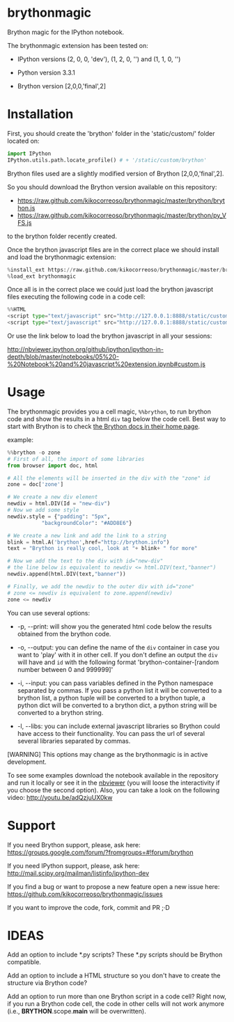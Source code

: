 brythonmagic
============

Brython magic for the IPython notebook.

The brythonmagic extension has been tested on:

* IPython versions (2, 0, 0, 'dev'), (1, 2, 0, '') and (1, 1, 0, '')

* Python version 3.3.1

* Brython version [2,0,0,'final',2]

Installation
============

First, you should create the 'brython' folder in the 'static/custom/' folder located on:
```python
import IPython
IPython.utils.path.locate_profile() # + '/static/custom/brython'
```
Brython files used are a slightly modified version of Brython [2,0,0,'final',2].

So you should download the Brython version available on this repository:

* https://raw.github.com/kikocorreoso/brythonmagic/master/brython/brython.js
* https://raw.github.com/kikocorreoso/brythonmagic/master/brython/py_VFS.js

to the brython folder recently created.

Once the brython javascript files are in the correct place we should install and load the brythonmagic extension:
```python
%install_ext https://raw.github.com/kikocorreoso/brythonmagic/master/brythonmagic.py
%load_ext brythonmagic
```    
Once all is in the correct place we could just load the brython javascript files executing the following code in a code cell:
```python
%%HTML
<script type="text/javascript" src="http://127.0.0.1:8888/static/custom/brython/brython.js"></script>
<script type="text/javascript" src="http://127.0.0.1:8888/static/custom/brython/py_VFS.js"></script>
```    
    

Or use the link below to load the brython javascript in all your sessions:

http://nbviewer.ipython.org/github/ipython/ipython-in-depth/blob/master/notebooks/05%20-%20Notebook%20and%20javascript%20extension.ipynb#custom.js

Usage
=====

The brythonmagic provides you a cell magic, `%%brython`, to run brython code and show the results in a html `div` tag below the code cell. Best way to start with Brython is to check [the Brython docs in their home page](http://brython.info/doc/en/index.html).

example:
```python
%%brython -o zone
# First of all, the import of some libraries
from browser import doc, html

# All the elements will be inserted in the div with the "zone" id
zone = doc['zone']

# We create a new div element
newdiv = html.DIV(Id = "new-div")
# Now we add some style
newdiv.style = {"padding": "5px", 
           "backgroundColor": "#ADD8E6"}

# We create a new link and add the link to a string
blink = html.A('brython',href="http://brython.info")
text = "Brython is really cool, look at "+ blink+ " for more"

# Now we add the text to the div with id="new-div"
# the line below is equivalent to newdiv <= html.DIV(text,"banner")
newdiv.append(html.DIV(text,"banner"))

# Finally, we add the newdiv to the outer div with id="zone"
# zone <= newdiv is equivalent to zone.append(newdiv)
zone <= newdiv
```    
You can use several options:

* -p, --print: will show you the generated html code below the results obtained from the brython code.


* -o, --output: you can define the name of the `div` container in case you want to 'play' with it in other cell. If you don't define an output the `div` will have and `id` with the following format 'brython-container-[random number between 0 and 999999]'


* -i, --input: you can pass variables defined in the Python namespace separated by commas. If you pass a python list it will be converted to a brython list, a python tuple will be converted to a brython tuple, a python dict will be converted to a brython dict, a python string will be converted to a brython string.


* -l, --libs: you can include external javascript libraries so Brython could have access to their functionality. You can pass the url of several several libraries separated by commas.

[WARNING] This options may change as the brythonmagic is in active development. 

To see some examples download the notebook available in the repository and run it locally or see it in the [nbviewer](http://nbviewer.ipython.org/github/kikocorreoso/brythonmagic/blob/master/Brython%20usage%20in%20the%20IPython%20notebook.ipynb?create=1) (you will loose the interactivity if you choose the second option). Also, you can take a look on the following video: http://youtu.be/adQzjuUX0kw

Support
=======

If you need Brython support, please, ask here: https://groups.google.com/forum/?fromgroups=#!forum/brython

If you need IPython support, please, ask here: http://mail.scipy.org/mailman/listinfo/ipython-dev

If you find a bug or want to propose a new feature open a new issue here: https://github.com/kikocorreoso/brythonmagic/issues

If you want to improve the code, fork, commit and PR ;·D

IDEAS
=====

Add an option to include *.py scripts? These *.py scripts should be Brython compatible.

Add an option to include a HTML structure so you don't have to create the structure via Brython code?

Add an option to run more than one Brython script in a code cell? Right now, if you run a Brython code cell, the code in other cells will not work anymore (i.e., __BRYTHON__.scope.__main__ will be overwritten).
